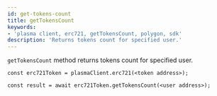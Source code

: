 ```yaml
---
id: get-tokens-count
title: getTokensCount
keywords: 
- 'plasma client, erc721, getTokensCount, polygon, sdk'
description: 'Returns tokens count for specified user.'
---
```


`getTokensCount` method returns tokens count for specified user.

```
const erc721Token = plasmaClient.erc721(<token address>);

const result = await erc721Token.getTokensCount(<user address>);

```
